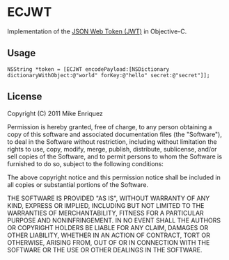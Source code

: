 # ECJWT

Implementation of the [JSON Web Token (JWT)](http://self-issued.info/docs/draft-jones-json-web-token.html) in Objective-C.

## Usage

    NSString *token = [ECJWT encodePayload:[NSDictionary dictionaryWithObject:@"world" forKey:@"hello" secret:@"secret"]];

## License

Copyright (C) 2011 Mike Enriquez

Permission is hereby granted, free of charge, to any person obtaining a copy of
this software and associated documentation files (the "Software"), to deal in
the Software without restriction, including without limitation the rights to
use, copy, modify, merge, publish, distribute, sublicense, and/or sell copies
of the Software, and to permit persons to whom the Software is furnished to do
so, subject to the following conditions:

The above copyright notice and this permission notice shall be included in all
copies or substantial portions of the Software.

THE SOFTWARE IS PROVIDED "AS IS", WITHOUT WARRANTY OF ANY KIND, EXPRESS OR
IMPLIED, INCLUDING BUT NOT LIMITED TO THE WARRANTIES OF MERCHANTABILITY,
FITNESS FOR A PARTICULAR PURPOSE AND NONINFRINGEMENT. IN NO EVENT SHALL THE
AUTHORS OR COPYRIGHT HOLDERS BE LIABLE FOR ANY CLAIM, DAMAGES OR OTHER
LIABILITY, WHETHER IN AN ACTION OF CONTRACT, TORT OR OTHERWISE, ARISING FROM,
OUT OF OR IN CONNECTION WITH THE SOFTWARE OR THE USE OR OTHER DEALINGS IN THE
SOFTWARE.
